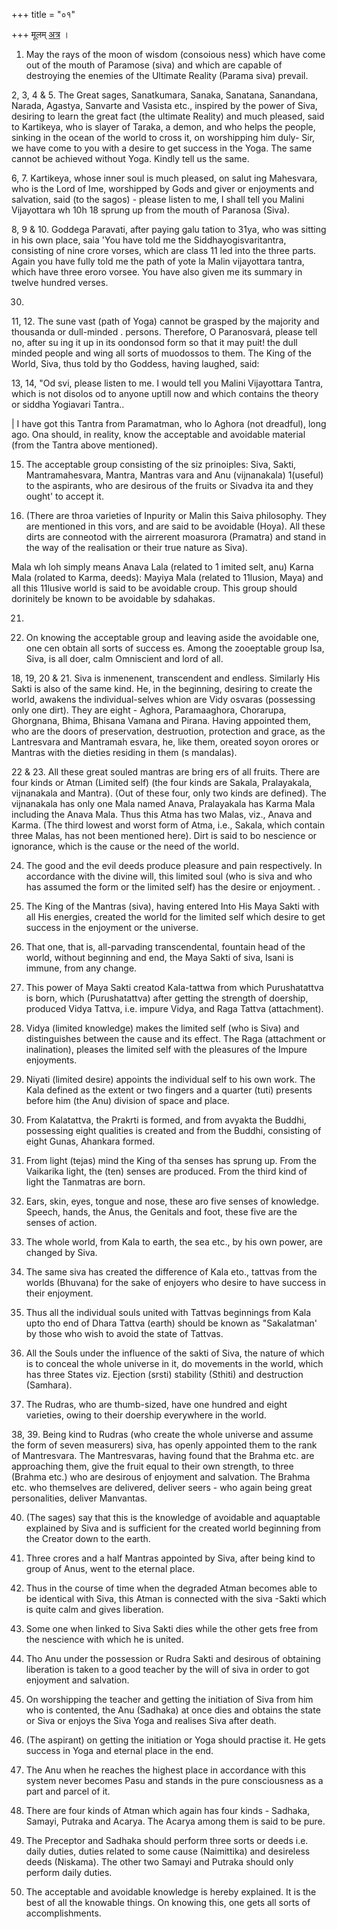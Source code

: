 +++
title = "०१"

+++
मूलम् [अत्र](https://archive.org/details/MaliniVijayottaraTantraEngTranslation1956VishnuDattShastri_201605/page/n143/mode/2up) ।

1. May the rays of the moon of wisdom (consoious ness) which have come out of the mouth of Paramose (siva) and which are capable of destroying the enemies of the Ultimate Reality (Parama siva) prevail. 

2, 3, 4 & 5. The Great sages, Sanatkumara, Sanaka, Sanatana, Sanandana, Narada, Agastya, Sanvarte and Vasista etc., inspired by the power of Siva, desiring to learn the great fact (the ultimate Reality) and much pleased, said to Kartikeya, who is slayer of Taraka, a demon, and who helps the people, sinking in the ocean of the world to cross it, on worshipping him duly- Sir, we have come to you with a desire to get success in the Yoga. The same cannot be achieved without Yoga. Kindly tell us the same.

6, 7. Kartikeya, whose inner soul is much pleased, on salut ing Mahesvara, who is the Lord of Ime, worshipped by Gods and giver or enjoyments and salvation, said (to the sagos) - please listen to me, I shall tell you Malini Vijayottara wh 10h 18 sprung up from the mouth of Paranosa (Siva). 

8, 9 & 10. Goddega Paravati, after paying galu tation to 31ya, who was sitting in his own place, saia 'You have told me the Siddhayogisvaritantra, consisting of nine crore vorses, which are class 11 led into the three parts. Again you have fully told me the path of yote la Malin vijayottara tantra, which have three eroro vorsee. You have also given me its summary in twelve hundred verses. 

30. 

11, 12. The sune vast (path of Yoga) cannot be grasped by the majority and thousanda or dull-minded . persons. Therefore, O Paranosvará, please tell no, after su ing it up in its oondonsod form so that it may puit! the dull minded people and wing all sorts of muodossos to them. The King of the World, Siva, thus told by tho Goddess, having laughed, said: 

13, 14, "Od svi, please listen to me. I would tell you Malini Vijayottara Tantra, which is not disolos od to anyone uptill now and which contains the theory or siddha Yogiavari Tantra.. 

| I have got this Tantra from Paramatman, who lo Aghora (not dreadful), long ago. Ona should, in reality, know the acceptable and avoidable material (from the Tantra above mentioned). 

15. The acceptable group consisting of the siz prinoiples: Siva, Sakti, Mantramahesvara, Mantra, Mantras vara and Anu (vijnanakala) 1(useful) to the aspirants, who are desirous of the fruits or Sivadva ita and they ought' to accept it. 

16. (There are throa varieties of Inpurity or Malin this Saiva philosophy. They are mentioned in this vors, and are said to be avoidable (Hoya). All these dirts are conneotod with the airrerent moasurora (Pramatra) and stand in the way of the realisation or their true nature as Siva). 

Mala wh loh simply means Anava Lala (related to 1 imited selt, anu) Karna Mala (rolated to Karma, deeds): Mayiya Mala (related to 11lusion, Maya) and all this 11lusive world is said to be avoidable croup. This group should dorinitely be known to be avoidable by sdahakas. 

21. 

17. On knowing the acceptable group and leaving aside the avoidable one, one cen obtain all sorts of success es. Among the zooeptable group Isa, Siva, is all doer, calm Omniscient and lord of all. 

18, 19, 20 & 21. Siva is inmenenent, transcendent and endless. Similarly His Sakti is also of the same kind. He, in the beginning, desiring to create the world, awakens the individual-selves whion are Vidy osvaras (possessing only one dirt). They are eight - Aghora, Paramaaghora, Chorarupa, Ghorgnana, Bhima, Bhisana Vamana and Pirana. Having appointed them, who are the doors of preservation, destruotion, protection and grace, as the Lantresvara and Mantramah esvara, he, like them, oreated soyon orores or Mantras with the dieties residing in them (s mandalas). 

22 & 23. All these great souled mantras are bring ers of all fruits. There are four kinds or Atman (Limited self) (the four kinds are Sakala, Pralayakala, vijnanakala and Mantra). (Out of these four, only two kinds are defined). The vijnanakala has only one Mala named Anava, Pralayakala has Karma Mala including the Anava Mala. Thus this Atma has two Malas, viz., Anava and Karma. (The third lowest and worst form of Atma, i.e., Sakala, which contain three Malas, has not been mentioned here). Dirt is said to bo nescience or ignorance, which is the cause or the need of the world. 

24. The good and the evil deeds produce pleasure and pain respectively. In accordance with the divine will, this limited soul (who is siva and who has assumed the form or the limited self) has the desire or enjoyment. . 

25. The King of the Mantras (siva), having entered Into His Maya Sakti with all His energies, created the world for the limited self which desire to get success in the enjoyment or the universe. 

26. That one, that is, all-parvading transcendental, fountain head of the world, without beginning and end, the Maya Sakti of siva, Isani is immune, from any change. 

27. This power of Maya Sakti creatod Kala-tattwa from which Purushatattva is born, which (Purushatattva) after getting the strength of doership, produced Vidya Tattva, i.e. impure Vidya, and Raga Tattva (attachment). 

28. Vidya (limited knowledge) makes the limited self (who is Siva) and distinguishes between the cause and its effect. The Raga (attachment or inalination), pleases the limited self with the pleasures of the Impure enjoyments. 

29. Niyati (limited desire) appoints the individual self to his own work. The Kala defined as the extent or two fingers and a quarter (tuti) presents before him (the Anu) division of space and place.

30. From Kalatattva, the Prakrti is formed, and from avyakta the Buddhi, possessing eight qualities is created  and from the Buddhi, consisting of eight Gunas, Ahankara formed. 

31. From light (tejas) mind the King of tha senses has sprung up. From the Vaikarika light, the (ten) senses are produced. From the third kind of light the Tanmatras are born. 

32. Ears, skin, eyes, tongue and nose, these aro five senses of knowledge. Speech, hands, the Anus, the Genitals and foot, these five are the senses of action. 
33. The whole world, from Kala to earth, the sea etc., by his own power, are changed by Siva. 

34. The same siva has created the difference of Kala eto., tattvas from the worlds (Bhuvana) for the sake of enjoyers who desire to have success in their enjoyment. 

35. Thus all the individual souls united with Tattvas beginnings from Kala upto tho end of Dhara Tattva (earth) should be known as "Sakalatman' by those who wish to avoid the state of Tattvas. 

36. All the Souls under the influence of the sakti of Siva, the nature of which is to conceal the whole universe in it, do movements in the world, which has three States viz. Ejection (srsti) stability (Sthiti) and destruction (Samhara). 

37. The Rudras, who are thumb-sized, have one hundred and eight varieties, owing to their doership everywhere in the world. 

38, 39. Being kind to Rudras (who create the whole universe and assume the form of seven measurers) siva, has openly appointed them to the rank of Mantresvara. The Mantresvaras, having found that the Brahma etc. are approaching them, give the fruit equal to their own strength, to three (Brahma etc.) who are desirous of enjoyment and salvation. The Brahma etc. who themselves are delivered, deliver seers - who again being great personalities, deliver Manvantas. 

40. (The sages) say that this is the knowledge of avoidable and aquaptable explained by Siva and is sufficient for the created world beginning from the Creator down to the earth. 

41. Three crores and a half Mantras appointed by Siva, after being kind to group of Anus, went to the eternal place. 

42. Thus in the course of time when the degraded Atman becomes able to be identical with Siva, this Atman is connected with the siva -Sakti which is quite calm and gives liberation. 

43. Some one when linked to Siva Sakti dies while the other gets free from the nescience with which he is united. 

44. Tho Anu under the possession or Rudra Sakti and desirous of obtaining liberation is taken to a good teacher by the will of siva in order to got enjoyment and salvation. 

45. On worshipping the teacher and getting the initiation of Siva from him who is contented, the Anu (Sadhaka) at once dies and obtains the state or Siva or enjoys the Siva Yoga and realises Siva after death. 

46. (The aspirant) on getting the initiation or Yoga should practise it. He gets success in Yoga and eternal place in the end. 

47. The Anu when he reaches the highest place in accordance with this system never becomes Pasu and stands in the pure consciousness as a part and parcel of it. 

48. There are four kinds of Atman which again has four kinds - Sadhaka, Samayi, Putraka and Acarya. The Acarya among them is said to be pure. 

49. The Preceptor and Sadhaka should perform three sorts or deeds i.e. daily duties, duties related to some cause (Naimittika) and desireless deeds (Niskama). The other two Samayi and Putraka should only perform daily duties. 

50. The acceptable and avoidable knowledge is hereby explained. It is the best of all the knowable things. On knowing this, one gets all sorts of accomplishments. 
